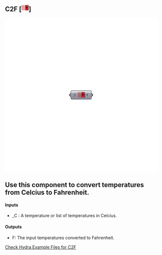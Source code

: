 ## C2F [![IMAGE](images/icons/C2F.png)]

![IMAGE](images/components/C2F.png)

Use this component to convert temperatures from Celcius to Fahrenheit.
 -
 

#### Inputs
* _C <Required>: A temperature or list of temperatures in Celcius.

#### Outputs
* F: The input temperatures converted to Fahrenheit.


[Check Hydra Example Files for C2F](https://hydrashare.github.io/hydra/index.html?keywords=C2F)